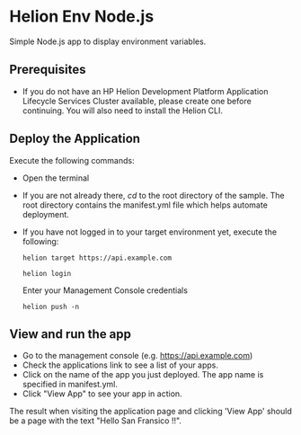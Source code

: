 # Helion Env Node.js

Simple Node.js app to display environment variables.

## Prerequisites
- If you do not have an HP Helion Development Platform Application Lifecycle
  Services Cluster available, please create one before continuing. You will also
  need to install the Helion CLI.

## Deploy the Application

Execute the following commands:

- Open the terminal
- If you are not already there, *cd* to the root directory of the sample. The
  root directory contains the manifest.yml file which helps automate deployment.
- If you have not logged in to your target environment yet, execute the following:

    `helion target https://api.example.com`

    `helion login`

    Enter your Management Console credentials

    `helion push -n`

## View and run the app
- Go to the management console (e.g. https://api.example.com)
- Check the applications link to see a list of your apps.
- Click on the name of the app you just deployed. The app name is specified in
  manifest.yml.
- Click "View App" to see your app in action.

The result when visiting the application page and clicking 'View App' should be
a page with the text "Hello San Fransico !!".

